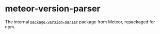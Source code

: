 # meteor-version-parser

The internal [`package-version-parser`](https://github.com/meteor/meteor/tree/devel/packages/package-version-parser) package from Meteor, repackaged for npm.
